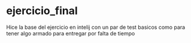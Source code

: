 # ejercicio_final

Hice la base del ejercicio en intelij con un par de test basicos como para tener algo armado para entregar por falta de tiempo
